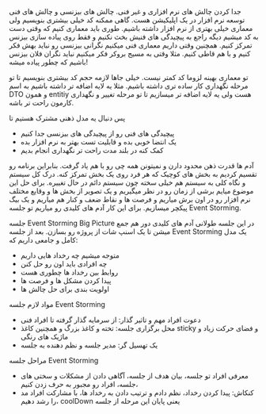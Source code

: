 جدا کردن چالش های نرم افزاری و غیر فنی.
چالش های بیزنسی و چالش های فنی توسعه نرم افزار در یک اپلیکیشن هست. 
گاهی ممکنه کد خیلی بیشتری بنویسیم ولی معماری خیلی بهتری از نرم افزار داشته باشیم. 
طوری باید معماری کنیم که وقتی دست به کد میشیم دیگه راجع به پیچیدگی های فنیش بخث نکنیم و فقط روی پیاده سازی بیزنس تمرکز کنیم. 
همچنین وقتی داریم معماری فنی میکنیم نگرانی بیزنسی رو نباید بهش فکر کنیم و با هم قاطی کنیم. مثلا وقتی به مسیج بروکر فکر میکنیم نباید نگران فلان بیزنس باشیم که چطور پیاده میشه!

تو معماری بهینه لزوما کد کمتر نیست. خیلی جاها لازمه حجم کد بیشتری بنویسیم تا تو مرحله نگهداری کار ساده تری داشته باشیم. مثلا یه لایه اضافه تر داشته باشیم به اسم  DTO و همون entitiy هست ولی یه لایه اضافه تر میسازیم تا تو مرحله تغییر و نگهداری کارمون راحت تر باشه. 

پس دنبال یه مدل ذهنی مشترک هستیم تا
- پیچیدگی های فنی رو از پیچیدگی های بیزنسی جدا کنیم 
- یک انتضا خوبی بده و قابلیت تست بهتر به نرم افزار بده
- کمک کنه در بلند مدت راحت تر نگهداری انجام بدیم

آدم ها قدرت ذهن محدود دارن و نمیتونن همه چی رو با هم یاد گرفت. بنابراین برنامه رو تقسیم کردیم به بخش های کوچیک که هر فرد روی یک بخش تمرکز کنه. 
درک کل سیستم و نگاه کلی به سیستم هم خیلی سخته چون سیستم دائم در حال تغییره. برای حل این موضوع میایم برشی از زمان رو در نظر میگیریم و یک تصویر از بخش ها و وقایع مختلف نرم افزار رو در اون برش میاریم و فرصت ها و نقاط ضعف  و کنار هم میاریم و یک بیگ پیکچر میسازیم. برای این کار آدم های کلیدی رو میاریم تو جلسه Event Storming.

جلسه Event Storming Big Picture
در این جلسه طولانی آدم های کلیدی دور هم جمع میشن تا یک اسنپ شات از پروژه رو بسازن. 
بعد از جلسه Event Storming یک مدل کامل و جامعی داریم که:
- متوجه میشیم چه رخداد هایی داریم 
- چه افرادی باید اون رو حل کنن
- روابط بین رخداد ها چطوری هست
- پیدا کردن مشکل ها و فرصت ها
- اولویت بندی برای حل چالش ها

مواد لازم جلسه Event Storming
- دعوت افراد مهم و تاثیر گذار: از سرمایه گذار گرفته تا افراد فنی
- محل برگزاری جلسه: تخته و کاغذ بزرگ و همچنین کاغذ sticky و فضای حرکت زیاد و ماژیک های رنگی
- یک تهسیل گر: مدیر جلسه و نظم دهنده به جلسه

مراحل جلسه Event Storming
- معرفی افراد تو جلسه، بیان هدف از جلسه، آگاهی دادن از مشکلات و سختی های جلسه، افراد رو مجبور به حرف زدن کنیم، 
- کنکاش: پیدا کردن رخداد، نظم دادم و ترتیب دادن به رخداد ها، با مشارکت افراد مد را رشد دهیم، coolDown یعنی پایان این مرحله از جلسه







